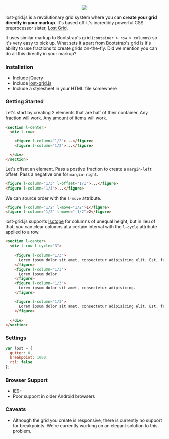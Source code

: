<p align="center">
  <img src="http://corysimmons.github.io/lost-grid.js/lost-grid.js.svg">
</p>

lost-grid.js is a revolutionary grid system where you can **create your grid directly in your markup**. It's based off it's incredibly powerful CSS preprocessor sister, [Lost Grid](https://github.com/corysimmons/lost).

It uses similar markup to Bootstrap's grid (`container > row > columns`) so it's very easy to pick up. What sets it apart from Bootstrap's grid is it's ability to use fractions to create grids on-the-fly. Did we mention you can do all this directly in your markup?


### Installation
- Include jQuery
- Include [lost-grid.js](lost-grid.js)
- Include a stylesheet in your HTML file somewhere


### Getting Started
Let's start by creating 2 elements that are half of their container. Any fraction will work. Any amount of items will work.

```html
<section l-center>
  <div l-row>

    <figure l-column="1/2">...</figure>
    <figure l-column="1/2">...</figure>

  </div>
</section>
```

Let's offset an element. Pass a postive fraction to create a `margin-left` offset. Pass a negative one for `margin-right`.

```html
<figure l-column="1/3" l-offset="1/3">...</figure>
<figure l-column="1/3">...</figure>
```

We can source order with the `l-move` attribute.

```html
<figure l-column="1/2" l-move="1/2">1</figure>
<figure l-column="1/2" l-move="-1/2">2</figure>
```

lost-grid.js supports [Isotope](http://isotope.metafizzy.co/) for columns of unequal height, but in lieu of that, you can clear columns at a certain interval with the `l-cycle` attribute applied to a row.

```html
<section l-center>
  <div l-row l-cycle="3">

    <figure l-column="1/3">
      Lorem ipsum dolor sit amet, consectetur adipisicing elit. Est, facilis.
    </figure>
    <figure l-column="1/3">
      Lorem ipsum dolor.
    </figure>
    <figure l-column="1/3">
      Lorem ipsum dolor sit amet, consectetur adipisicing.
    </figure>

    <figure l-column="1/3">
      Lorem ipsum dolor sit amet, consectetur adipisicing elit. Est, facilis.
    </figure>

  </div>
</section>
```


### Settings
```javascript
var lost = {
  gutter: 0,
  breakpoint: 1000,
  rtl: false
};
```


### Browser Support
- IE9+
- Poor support in older Android browsers


### Caveats
- Although the grid you create is responsive, there is currently no support for breakpoints. We're currently working on an elegant solution to this problem.
